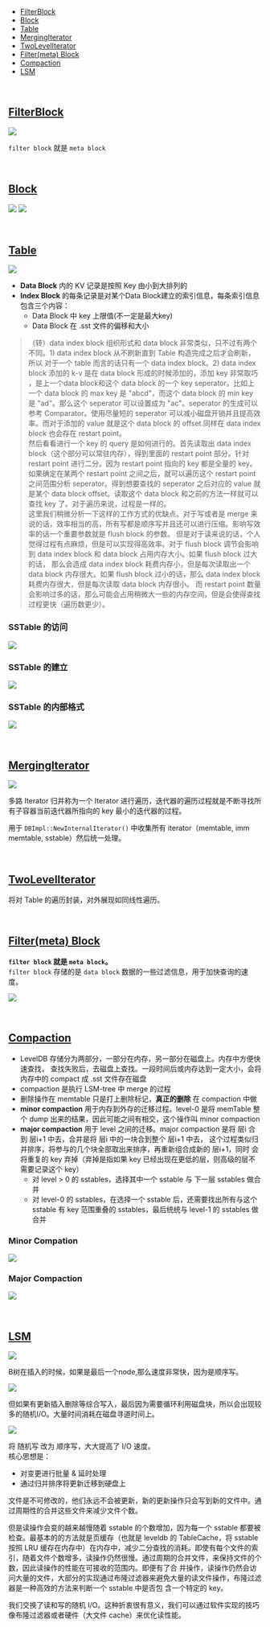 - [FilterBlock](#filterblock)
- [Block](#block)
- [Table](#table)
- [MergingIterator](#mergingiterator)
- [TwoLevelIterator](#twoleveliterator)
- [Filter(meta) Block](#filter_meta_block)
- [Compaction](#compaction)
- [LSM](#lsm)


&nbsp;   
<a id="filterblock"></a>
## [FilterBlock](https://github.com/rsy56640/read_and_analyse_levelDB/blob/master/architecture/SSTable/FilterBlock%20-%202018-10-03%20-%20rsy.md)
![](assets/FilterBlock_structure_10_03.png)

`filter block` 就是 `meta block`


&nbsp;   
<a id="block"></a>
## [Block](https://github.com/rsy56640/read_and_analyse_levelDB/blob/master/architecture/SSTable/Block%20-%202018-10-02%20-%20rsy.md)
![](assets/data_block_record_11_12.png)
![](assets/Block_data_structure_10_02.png)


&nbsp;   
<a id="table"></a>
## [Table](https://github.com/rsy56640/read_and_analyse_levelDB/blob/master/architecture/SSTable/Table%20-%202018-10-04%20-%20rsy.md)

![](assets/leveldb_sstable_structure_10_03.png)


- **Data Block** 内的 KV 记录是按照 Key 由小到大排列的
- **Index Block** 的每条记录是对某个Data Block建立的索引信息，每条索引信息包含三个内容：
  - Data Block 中 key 上限值(不一定是最大key)
  - Data Block 在 .sst 文件的偏移和大小


>（转）data index block 组织形式和 data block 非常类似，只不过有两个不同。1) data index block 从不刷新直到 Table 构造完成之后才会刷新，所以 对于一个 table 而言的话只有一个 data index block。2) data index block 添加的 k-v 是在 data block 形成的时候添加的，添加 key 非常取巧 ，是上一个data block和这个 data block 的一个 key seperator。比如上一个 data block 的 max key 是 "abcd"，而这个 data block 的 min key 是 "ad"。那么这个 seperator 可以设置成为 "ac"。seperator 的生成可以参考 Comparator。使用尽量短的 seperator 可以减小磁盘开销并且提高效率。而对于添加的 value 就是这个 data block 的 offset.同样在 data index block 也会存在 restart point。   
>然后看看进行一个 key 的 query 是如何进行的。首先读取出 data index block（这个部分可以常驻内存），得到里面的 restart point 部分。针对 restart point 进行二分。因为 restart point 指向的 key 都是全量的 key。如果确定在某两个 restart point 之间之后，就可以遍历这个 restart point 之间范围分析 seperator。得到想要查找的 seperator 之后对应的 value 就是某个 data block offset。读取这个 data block 和之前的方法一样就可以查找 key 了。对于遍历来说，过程是一样的。   
>这里我们稍微分析一下这样的工作方式的优缺点。对于写或者是 merge 来说的话，效率相当的高，所有写都是顺序写并且还可以进行压缩。影响写效率的话一个重要参数就是 flush block 的参数。 但是对于读来说的话，个人觉得过程有点麻烦，但是可以实现得高效率。对于 flush block 调节会影响到 data index block 和 data block 占用内存大小。如果 flush block 过大的话， 那么会造成 data index block 耗费内存小，但是每次读取出一个 data block 内存很大。如果 flush block 过小的话，那么 data index block 耗费内存很大，但是每次读取 data block 内存很小。 而 restart point 数量会影响过多的话，那么可能会占用稍微大一些的内存空间，但是会使得查找过程更快（遍历数更少）。   

### SSTable 的访问
![](assets/SSTable_access_10_07.jpg)


### SSTable 的建立
![](assets/SSTable_build_10_07.jpg)


### SSTable 的内部格式
![](assets/SSTable_format_10_07.jpg)


&nbsp;   
<a id="mergingiterator"></a>
## [MergingIterator](https://github.com/rsy56640/read_and_analyse_levelDB/blob/master/architecture/SSTable/MergingIterator%20-%202018-10-05%20-%20rsy.md)

![](assets/MergingIterator_children_10_05.png)

多路 Iterator 归并称为一个 Iterator 进行遍历，迭代器的遍历过程就是不断寻找所有子容器当前迭代器所指向的 key 最小的迭代器的过程。

用于 `DBImpl::NewInternalIterator()` 中收集所有 iterator（memtable, imm memtable, sstable）然后统一处理。


&nbsp;   
<a id="twoleveliterator"></a>
## [TwoLevelIterator](https://github.com/rsy56640/read_and_analyse_levelDB/blob/master/architecture/SSTable/TwoLevelIterator%20-%202018-10-03%20-%20rsy.md)

将对 Table 的遍历封装，对外展现如同线性遍历。


&nbsp;   
<a id="filter_meta_block"></a>
## [Filter(meta) Block](https://github.com/rsy56640/read_and_analyse_levelDB/blob/master/architecture/SSTable/FilterBlock%20-%202018-10-03%20-%20rsy.md)

**`filter block` 就是 `meta block`。**    
`filter block` 存储的是 `data block` 数据的一些过滤信息，用于加快查询的速度。

![](assets/Filter_Block_structure_10_03.png)


&nbsp;   
<a id="compaction"></a>
## [Compaction](https://github.com/rsy56640/read_and_analyse_levelDB/blob/master/architecture/SSTable/Compaction%20-%202018-10-05%20-%20rsy.md)

- LevelDB 存储分为两部分，一部分在内存，另一部分在磁盘上。内存中方便快速查找， 查找失败后，去磁盘上查找。一段时间后或内存达到一定大小，会将内存中的 compact 成 .sst 文件存在磁盘
- compaction 是执行 LSM-tree 中 merge 的过程
- 删除操作在 memtable 只是打上删除标记，**真正的删除** 在 compaction 中做
- **minor compaction** 用于内存到外存的迁移过程。level-0 是将 memTable 整个 dump 出来的结果，因此可能之间有相交，这个操作叫 minor compaction
- **major compaction** 用于 level 之间的迁移。major compaction 是将 层i 合到 层i+1 中去，合并是将 层i 中的一块合到整个 层i+1 中去， 这个过程类似归并排序，将参与的几个块全部取出来排序，再重新组合成新的 层i+1，同时 会将重复的 key 弃掉（弃掉是指如果 key 已经出现在更低的层，则高级的层不需要记录这个 key）
  - 对 level > 0 的 sstables，选择其中一个 sstable 与 下一层 sstables 做合并
  - 对 level-0 的 sstables，在选择一个 sstable 后，还需要找出所有与这个 sstable 有 key 范围重叠的 sstables，最后统统与 level-1 的 sstables 做合并

### Minor Compation

![](assets/Minor_Compaction_10_05.png) 

### Major Compaction

![](assets/Major_Compaction_10_05.png)


&nbsp;   
<a id="lsm"></a>
## [LSM](https://github.com/rsy56640/read_and_analyse_levelDB/blob/master/architecture/SSTable/LSM%20-%202018-10-06%20-%20rsy.md)

![](assets/LSM_Btree_sequential_insert_10_06.png)

B树在插入的时候，如果是最后一个node,那么速度非常快，因为是顺序写。

![](assets/LSM_Btree_random_insert_10_06.png)

但如果有更新插入删除等综合写入，最后因为需要循环利用磁盘块，所以会出现较多的随机I/O。大量时间消耗在磁盘寻道时间上。

![](assets/LSM_Btree_ranged_query_10_06.png)

将 随机写 改为 顺序写，大大提高了 I/O 速度。   
核心思想是：

- 对变更进行批量 & 延时处理
- 通过归并排序将更新迁移到硬盘上

文件是不可修改的，他们永远不会被更新，新的更新操作只会写到新的文件中。通过周期性的合并这些文件来减少文件个数。   

但是读操作会变的越来越慢随着 sstable 的个数增加，因为每一个 sstable 都要被检查。最基本的的方法就是页缓存（也就是 leveldb 的 TableCache，将 sstable 按照 LRU 缓存在内存中）在内存中，减少二分查找的消耗。即使有每个文件的索引，随着文件个数增多，读操作仍然很慢。通过周期的合并文件，来保持文件的个数，因此读操作的性能在可接收的范围内。即便有了合 并操作，读操作仍然会访问大量的文件，大部分的实现通过布隆过滤器来避免大量的读文件操作，布隆过滤器是一种高效的方法来判断一个 sstable 中是否包 含一个特定的 key。

我们交换了读和写的随机 I/O。这种折衷很有意义，我们可以通过软件实现的技巧像布隆过滤器或者硬件（大文件 cache）来优化读性能。